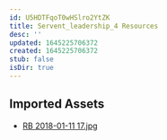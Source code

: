 ```yaml
---
id: U5HDTFqoT0wHSlro2YtZK
title: Servent_leadership_4 Resources
desc: ''
updated: 1645225706372
created: 1645225706372
stub: false
isDir: true
---
```

## Imported Assets
- [RB 2018-01-11 17.jpg](/assets/rb-2018-01-11-17-d2jkcAGRyUeC.jpg)
